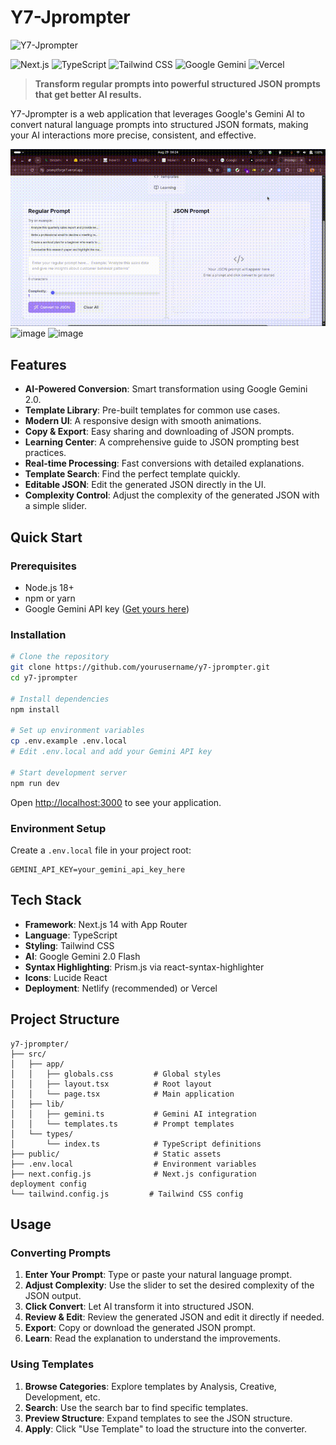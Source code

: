 # Y7-Jprompter

![Y7-Jprompter](https://img.shields.io/badge/Y7-Jprompter-blue?style=for-the-badge&logo=data:image/svg+xml;base64,PHN2ZyB3aWR0aD0iMjQiIGhlaWdodD0iMjQiIHZpZXdCb3g9IjAgMCAyNCAyNCIgZmlsbD0ibm9uZSIgeG1sbnM9Imh0dHA6Ly93d3cudzMub3JnLzIwMDAvc3ZnIj4KPHBhdGggZD0iTTEzIDJMMy4wOTYwMSAxOEg2TDEzIDJaIiBmaWxsPSJ3aGl0ZSIvPgo8cGF0aCBkPSJNMTEgMkwyMS4wNTMgMThIMThMMTEgMloiIGZpbGw9IndoaXRlIi8+CjxwYXRoIGQ9Ik0xMiA5TDkgMTZIMTVMMTIgOVoiIGZpbGw9IndoaXRlIi8+Cjwvc3ZnPgo=)

![Next.js](https://img.shields.io/badge/Next.js-14+-black?style=flat-square&logo=next.js)
![TypeScript](https://img.shields.io/badge/TypeScript-5+-blue?style=flat-square&logo=typescript)
![Tailwind CSS](https://img.shields.io/badge/Tailwind%20CSS-3+-38B2AC?style=flat-square&logo=tailwind-css)
![Google Gemini](https://img.shields.io/badge/Google%20Gemini-AI-4285F4?style=flat-square&logo=google)
![Vercel](https://img.shields.io/badge/Deploy-Vercel-00C7B7?style=flat-square&logo=vercel)

> **Transform regular prompts into powerful structured JSON prompts that get better AI results.**

Y7-Jprompter is a web application that leverages Google's Gemini AI to convert natural language prompts into structured JSON formats, making your AI interactions more precise, consistent, and effective.

![Demo](./demo.gif)
<img width="400" height="201" alt="image" src="https://github.com/user-attachments/assets/6ad20bb4-6b7a-4fd8-baaa-d9839ed4f24c" />
<img width="400" height="201" alt="image" src="https://github.com/user-attachments/assets/0df9289e-46ac-4754-ab8b-d12aba6e915c" />



## Features

- **AI-Powered Conversion**: Smart transformation using Google Gemini 2.0.
- **Template Library**: Pre-built templates for common use cases.
- **Modern UI**: A responsive design with smooth animations.
- **Copy & Export**: Easy sharing and downloading of JSON prompts.
- **Learning Center**: A comprehensive guide to JSON prompting best practices.
- **Real-time Processing**: Fast conversions with detailed explanations.
- **Template Search**: Find the perfect template quickly.
- **Editable JSON**: Edit the generated JSON directly in the UI.
- **Complexity Control**: Adjust the complexity of the generated JSON with a simple slider.

## Quick Start

### Prerequisites

- Node.js 18+
- npm or yarn
- Google Gemini API key ([Get yours here](https://makersuite.google.com/app/apikey))

### Installation

```bash
# Clone the repository
git clone https://github.com/yourusername/y7-jprompter.git
cd y7-jprompter

# Install dependencies
npm install

# Set up environment variables
cp .env.example .env.local
# Edit .env.local and add your Gemini API key

# Start development server
npm run dev
```

Open [http://localhost:3000](http://localhost:3000) to see your application.

### Environment Setup

Create a `.env.local` file in your project root:

```env
GEMINI_API_KEY=your_gemini_api_key_here
```

## Tech Stack

- **Framework**: Next.js 14 with App Router
- **Language**: TypeScript
- **Styling**: Tailwind CSS
- **AI**: Google Gemini 2.0 Flash
- **Syntax Highlighting**: Prism.js via react-syntax-highlighter
- **Icons**: Lucide React
- **Deployment**: Netlify (recommended) or Vercel

## Project Structure

```
y7-jprompter/
├── src/
│   ├── app/
│   │   ├── globals.css         # Global styles
│   │   ├── layout.tsx          # Root layout
│   │   └── page.tsx            # Main application
│   ├── lib/
│   │   ├── gemini.ts           # Gemini AI integration
│   │   └── templates.ts        # Prompt templates
│   └── types/
│       └── index.ts            # TypeScript definitions
├── public/                     # Static assets
├── .env.local                  # Environment variables
├── next.config.js              # Next.js configuration
deployment config
└── tailwind.config.js         # Tailwind CSS config
```

## Usage

### Converting Prompts

1.  **Enter Your Prompt**: Type or paste your natural language prompt.
2.  **Adjust Complexity**: Use the slider to set the desired complexity of the JSON output.
3.  **Click Convert**: Let AI transform it into structured JSON.
4.  **Review & Edit**: Review the generated JSON and edit it directly if needed.
5.  **Export**: Copy or download the generated JSON prompt.
6.  **Learn**: Read the explanation to understand the improvements.

### Using Templates

1.  **Browse Categories**: Explore templates by Analysis, Creative, Development, etc.
2.  **Search**: Use the search bar to find specific templates.
3.  **Preview Structure**: Expand templates to see the JSON structure.
4.  **Apply**: Click "Use Template" to load the structure into the converter.

